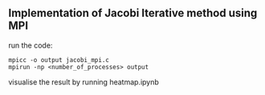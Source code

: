 ## Implementation of Jacobi Iterative method using MPI
run the code:
```
mpicc -o output jacobi_mpi.c
mpirun -np <number_of_processes> output
```
visualise the result by running heatmap.ipynb
